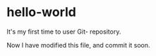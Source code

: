 # hello-world
It's my first time to user Git- repository.

Now I have modified this file, and commit it soon.
